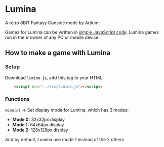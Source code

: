 # Lumina
A retro 8BIT Fantasy Console mode by Artium!

Games for Lumina can be written in [simple JavaScript code](./docs/README.md). Lumina games run in the browser of any PC or mobile device.

## How to make a game with Lumina

### Setup
Download `lumina.js`, add this tag to your HTML:

```html
    <script src="../src/lumina.js"></script>
```

### Functions

`mode(x)` → Set display mode for Lumina, which has 3 modes:
- **Mode 0:** 32x32px display
- **Mode 1:** 64x64px display
- **Mode 2:** 128x128px display

And by default, Lumina use mode 1 instead of the 2 others
